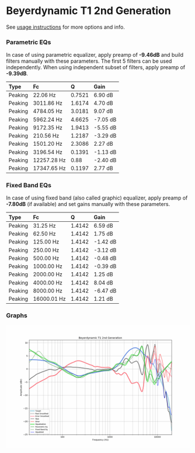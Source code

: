 # Beyerdynamic T1 2nd Generation
See [usage instructions](https://github.com/jaakkopasanen/AutoEq#usage) for more options and info.

### Parametric EQs
In case of using parametric equalizer, apply preamp of **-9.46dB** and build filters manually
with these parameters. The first 5 filters can be used independently.
When using independent subset of filters, apply preamp of **-9.39dB**.

| Type    | Fc          |      Q | Gain     |
|:--------|:------------|:-------|:---------|
| Peaking | 22.06 Hz    | 0.7521 | 6.90 dB  |
| Peaking | 3011.86 Hz  | 1.6174 | 4.70 dB  |
| Peaking | 4784.05 Hz  | 3.0181 | 9.07 dB  |
| Peaking | 5962.24 Hz  | 4.6625 | -7.05 dB |
| Peaking | 9172.35 Hz  | 1.9413 | -5.55 dB |
| Peaking | 210.56 Hz   | 1.2187 | -3.29 dB |
| Peaking | 1501.20 Hz  | 2.3086 | 2.27 dB  |
| Peaking | 3196.54 Hz  | 0.1391 | -1.13 dB |
| Peaking | 12257.28 Hz | 0.88   | -2.40 dB |
| Peaking | 17347.65 Hz | 0.1197 | 2.77 dB  |

### Fixed Band EQs
In case of using fixed band (also called graphic) equalizer, apply preamp of **-7.80dB**
(if available) and set gains manually with these parameters.

| Type    | Fc          |      Q | Gain     |
|:--------|:------------|:-------|:---------|
| Peaking | 31.25 Hz    | 1.4142 | 6.59 dB  |
| Peaking | 62.50 Hz    | 1.4142 | 1.75 dB  |
| Peaking | 125.00 Hz   | 1.4142 | -1.42 dB |
| Peaking | 250.00 Hz   | 1.4142 | -3.12 dB |
| Peaking | 500.00 Hz   | 1.4142 | -0.48 dB |
| Peaking | 1000.00 Hz  | 1.4142 | -0.39 dB |
| Peaking | 2000.00 Hz  | 1.4142 | 1.25 dB  |
| Peaking | 4000.00 Hz  | 1.4142 | 8.04 dB  |
| Peaking | 8000.00 Hz  | 1.4142 | -6.47 dB |
| Peaking | 16000.01 Hz | 1.4142 | 1.21 dB  |

### Graphs
![](./Beyerdynamic%20T1%202nd%20Generation.png)